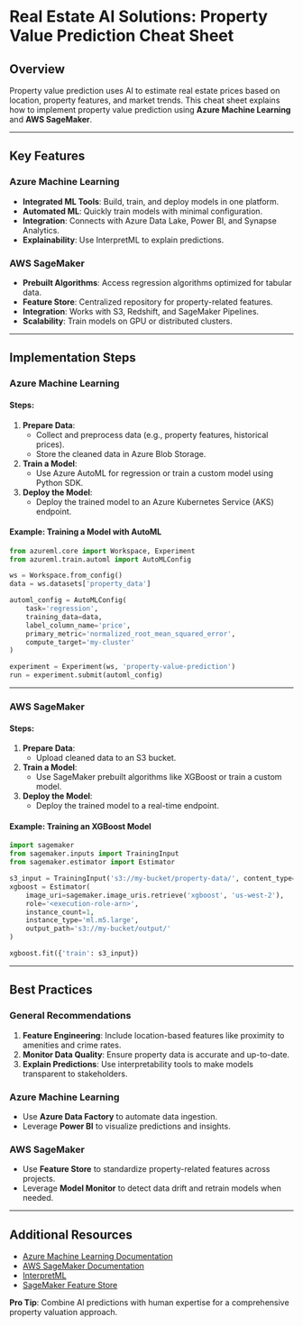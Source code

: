 # Real Estate AI Solutions: Property Value Prediction Cheat Sheet

## Overview
Property value prediction uses AI to estimate real estate prices based on location, property features, and market trends. This cheat sheet explains how to implement property value prediction using **Azure Machine Learning** and **AWS SageMaker**.

---

## Key Features

### Azure Machine Learning
- **Integrated ML Tools**: Build, train, and deploy models in one platform.
- **Automated ML**: Quickly train models with minimal configuration.
- **Integration**: Connects with Azure Data Lake, Power BI, and Synapse Analytics.
- **Explainability**: Use InterpretML to explain predictions.

### AWS SageMaker
- **Prebuilt Algorithms**: Access regression algorithms optimized for tabular data.
- **Feature Store**: Centralized repository for property-related features.
- **Integration**: Works with S3, Redshift, and SageMaker Pipelines.
- **Scalability**: Train models on GPU or distributed clusters.

---

## Implementation Steps

### Azure Machine Learning

#### Steps:
1. **Prepare Data**:
   - Collect and preprocess data (e.g., property features, historical prices).
   - Store the cleaned data in Azure Blob Storage.
2. **Train a Model**:
   - Use Azure AutoML for regression or train a custom model using Python SDK.
3. **Deploy the Model**:
   - Deploy the trained model to an Azure Kubernetes Service (AKS) endpoint.

#### Example: Training a Model with AutoML
```python
from azureml.core import Workspace, Experiment
from azureml.train.automl import AutoMLConfig

ws = Workspace.from_config()
data = ws.datasets['property_data']

automl_config = AutoMLConfig(
    task='regression',
    training_data=data,
    label_column_name='price',
    primary_metric='normalized_root_mean_squared_error',
    compute_target='my-cluster'
)

experiment = Experiment(ws, 'property-value-prediction')
run = experiment.submit(automl_config)
```

---

### AWS SageMaker

#### Steps:
1. **Prepare Data**:
   - Upload cleaned data to an S3 bucket.
2. **Train a Model**:
   - Use SageMaker prebuilt algorithms like XGBoost or train a custom model.
3. **Deploy the Model**:
   - Deploy the trained model to a real-time endpoint.

#### Example: Training an XGBoost Model
```python
import sagemaker
from sagemaker.inputs import TrainingInput
from sagemaker.estimator import Estimator

s3_input = TrainingInput('s3://my-bucket/property-data/', content_type='csv')
xgboost = Estimator(
    image_uri=sagemaker.image_uris.retrieve('xgboost', 'us-west-2'),
    role='<execution-role-arn>',
    instance_count=1,
    instance_type='ml.m5.large',
    output_path='s3://my-bucket/output/'
)

xgboost.fit({'train': s3_input})
```

---

## Best Practices

### General Recommendations
1. **Feature Engineering**: Include location-based features like proximity to amenities and crime rates.
2. **Monitor Data Quality**: Ensure property data is accurate and up-to-date.
3. **Explain Predictions**: Use interpretability tools to make models transparent to stakeholders.

### Azure Machine Learning
- Use **Azure Data Factory** to automate data ingestion.
- Leverage **Power BI** to visualize predictions and insights.

### AWS SageMaker
- Use **Feature Store** to standardize property-related features across projects.
- Leverage **Model Monitor** to detect data drift and retrain models when needed.

---

## Additional Resources
- [Azure Machine Learning Documentation](https://learn.microsoft.com/en-us/azure/machine-learning/)
- [AWS SageMaker Documentation](https://docs.aws.amazon.com/sagemaker/)
- [InterpretML](https://github.com/interpretml/interpret)
- [SageMaker Feature Store](https://docs.aws.amazon.com/sagemaker/latest/dg/feature-store.html)

**Pro Tip**: Combine AI predictions with human expertise for a comprehensive property valuation approach.
